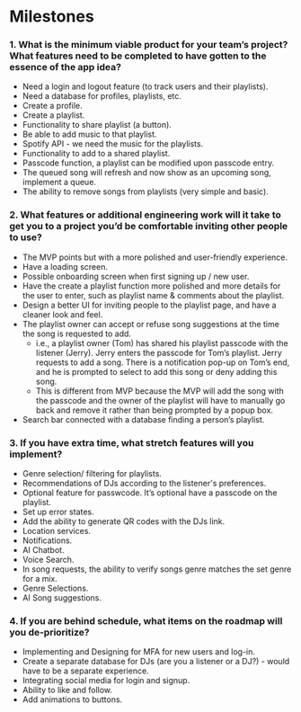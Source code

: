 # **Milestones** #

### **1. What is the minimum viable product for your team’s project? What features need to be completed to have gotten to the essence of the app idea?** ###

- Need a login and logout feature (to track users and their playlists).
- Need a database for profiles, playlists, etc.
- Create a profile.
- Create a playlist.
- Functionality to share playlist (a button).
- Be able to add music to that playlist.
- Spotify API  - we need the music for the playlists. 
- Functionality to add to a shared playlist.
- Passcode function, a playlist can be modified upon passcode entry.
- The queued song will refresh and now show as an upcoming song, implement a queue.
- The ability to remove songs from playlists (very simple and basic).


### **2. What features or additional engineering work will it take to get you to a project you’d be comfortable inviting other people to use?** ###
- The MVP points but with a more polished and user-friendly experience.
- Have a loading screen.
- Possible onboarding screen when first signing up / new user.
- Have the create a playlist function more polished and more details for the user to enter, such as playlist name & comments about the playlist.
- Design a better UI for inviting people to the playlist page, and have a cleaner look and feel. 
- The playlist owner can accept or refuse song suggestions at the time the song is requested to add.
    - i.e., a playlist owner (Tom) has shared his playlist passcode with the listener (Jerry). Jerry enters the passcode for Tom’s playlist. Jerry requests to add a song. There is a notification pop-up on Tom’s end, and he is prompted to select to add this song or deny adding this song. 
    - This is different from MVP because the MVP will add the song with the passcode and the owner of the playlist will have to manually go back and remove it rather than being prompted by a popup box.
- Search bar connected with a database finding a person’s playlist.

### **3. If you have extra time, what stretch features will you implement?** ###
- Genre selection/ filtering for playlists.
- Recommendations of DJs according to the listener's preferences.
- Optional feature for passwcode. It’s optional have a passcode on the playlist.
- Set up error states.
- Add the ability to generate QR codes with the DJs link.
- Location services.
- Notifications.
- AI Chatbot.
- Voice Search.
- In song requests, the ability to verify songs genre matches the set genre for a mix.
- Genre Selections.
- AI Song suggestions. 

### **4. If you are behind schedule, what items on the roadmap will you de-prioritize?** ###
- Implementing and Designing for MFA for new users and log-in.
- Create a separate database for DJs (are you a listener or a DJ?) - would have to be a separate experience.
- Integrating social media for login and signup.
- Ability to like and follow.
- Add animations to buttons.